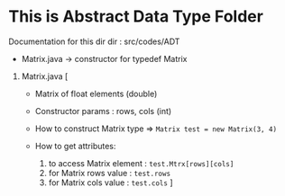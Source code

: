 # This is Abstract Data Type Folder

Documentation for this dir
dir : src/codes/ADT

- Matrix.java -> constructor for typedef Matrix

1. Matrix.java [
    - Matrix of float elements (double)

    - Constructor params : rows, cols (int)

    - How to construct Matrix type => `Matrix test = new Matrix(3, 4)`
    - How to get attributes:
        1. to access Matrix element : `test.Mtrx[rows][cols]`
        2. for Matrix rows value : `test.rows`
        3. for Matrix cols value : `test.cols`
]

